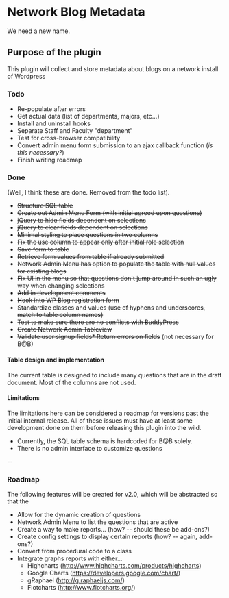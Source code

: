 # Network Blog Metadata
We need a new name.

## Purpose of the plugin
This plugin will collect and store metadata about blogs on a network install of Wordpress

### Todo
* Re-populate after errors
* Get actual data (list of departments, majors, etc...)
* Install and uninstall hooks
* Separate Staff and Faculty "department"
* Test for cross-browser compatibility
* Convert admin menu form submission to an ajax callback function (_is this necessary?_)
* Finish writing roadmap


### Done
(Well, I think these are done. Removed from the todo list).

* ~~Structure SQL table~~
* ~~Create out Admin Menu Form (with initial agreed upon questions)~~
* ~~jQuery to hide fields dependent on selections~~
* ~~jQuery to clear fields dependent on selections~~
* ~~Minimal styling to place questions in two columns~~
* ~~Fix the use column to appear only after initial role selection~~
* ~~Save form to table~~
* ~~Retrieve form values from table if already submitted~~
* ~~Network Admin Menu has option to populate the table with null values for existing blogs~~
* ~~Fix UI in the menu so that questions don't jump around in such an ugly way when changing selections~~
* ~~Add in development comments~~
* ~~Hook into WP Blog registration form~~
* ~~Standardize classes and values (use of hyphens and underscores, match to table column names)~~
* ~~Test to make sure there are no conflicts with BuddyPress~~
* ~~Create Network Admin Tableview~~
* ~~Validate user signup fields* Return errors on fields~~ (not necessary for B@B)

#### Table design and implementation
The current table is designed to include many questions that are in the draft document. Most of the columns are not used.

#### Limitations
The limitations here can be considered a roadmap for versions past the initial internal release. All of these issues must have at least some development done on them before releasing this plugin into the wild.

* Currently, the SQL table schema is hardcoded for B@B solely.
* There is no admin interface to customize questions

--

### Roadmap

The following features will be created for v2.0, which will be abstracted so that the 

* Allow for the dynamic creation of questions
* Network Admin Menu to list the questions that are active
* Create a way to make reports... (how? -- should these be add-ons?)
* Create config settings to display certain reports (how? -- again, add-ons?)
* Convert from procedural code to a class
* Integrate graphs reports with either...
	* Highcharts (http://www.highcharts.com/products/highcharts)
	* Google Charts (https://developers.google.com/chart/)
	* gRaphael (http://g.raphaeljs.com/)
	* Flotcharts (http://www.flotcharts.org/)

